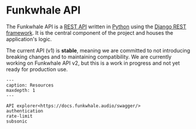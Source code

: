 # Funkwhale API

The Funkwhale API is a [REST API](https://developer.mozilla.org/en-US/docs/Glossary/REST) written in [Python](https://www.python.org/) using the [Django REST framework](https://www.django-rest-framework.org/). It is the central component of the project and houses the application's logic.

The current API (v1) is **stable**, meaning we are committed to not introducing breaking changes and to maintaining compatibility. We are currently working on Funkwhale API v2, but this is a work in progress and not yet ready for production use.

```{toctree}
---
caption: Resources
maxdepth: 1
---

API explorer<https://docs.funkwhale.audio/swagger/>
authentication
rate-limit
subsonic

```
